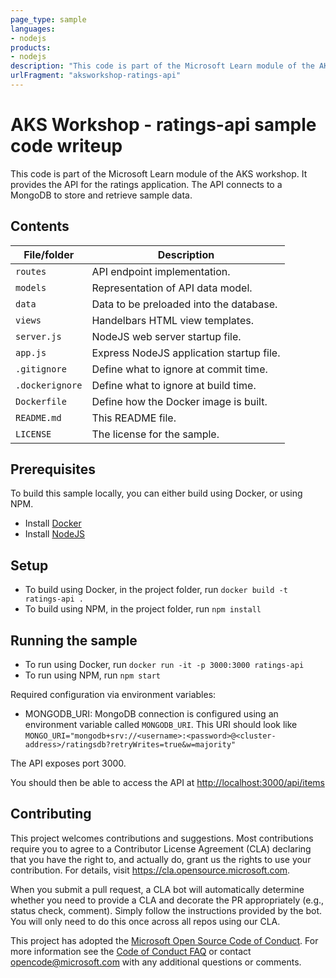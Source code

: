 ```yaml
---
page_type: sample
languages:
- nodejs
products:
- nodejs
description: "This code is part of the Microsoft Learn module of the AKS workshop. It provides the API for the ratings application. The API connects to a MongoDB to store and retrieve data."
urlFragment: "aksworkshop-ratings-api"
---
```


# AKS Workshop - ratings-api sample code writeup

<!-- 
Guidelines on README format: https://review.docs.microsoft.com/help/onboard/admin/samples/concepts/readme-template?branch=master

Guidance on onboarding samples to docs.microsoft.com/samples: https://review.docs.microsoft.com/help/onboard/admin/samples/process/onboarding?branch=master

Taxonomies for products and languages: https://review.docs.microsoft.com/new-hope/information-architecture/metadata/taxonomies?branch=master
-->

This code is part of the Microsoft Learn module of the AKS workshop. It provides the API for the ratings application. The API connects to a MongoDB to store and retrieve sample data.

## Contents

| File/folder       | Description                                |
|-------------------|--------------------------------------------|
| `routes`          | API endpoint implementation.               |
| `models`          | Representation of API data model.          |
| `data`            | Data to be preloaded into the database.    |
| `views`           | Handelbars HTML view templates.            |
| `server.js`       | NodeJS web server startup file.            |
| `app.js`          | Express NodeJS application startup file.   |
| `.gitignore`      | Define what to ignore at commit time.      |
| `.dockerignore`   | Define what to ignore at build time.       |
| `Dockerfile`      | Define how the Docker image is built.      |
| `README.md`       | This README file.                          |
| `LICENSE`         | The license for the sample.                |

## Prerequisites

To build this sample locally, you can either build using Docker, or using NPM.

- Install [Docker](https://www.docker.com/get-started)
- Install [NodeJS](https://nodejs.org/en/download/)

## Setup

- To build using Docker, in the project folder, run `docker build -t ratings-api .`
- To build using NPM, in the project folder, run `npm install`

## Running the sample

- To run using Docker, run `docker run -it -p 3000:3000 ratings-api`
- To run using NPM, run `npm start`

Required configuration via environment variables:

- MONGODB_URI: MongoDB connection is configured using an environment variable called `MONGODB_URI`. This URI should look like `MONGO_URI="mongodb+srv://<username>:<password>@<cluster-address>/ratingsdb?retryWrites=true&w=majority"`

The API exposes port 3000.

You should then be able to access the API at <http://localhost:3000/api/items>

## Contributing

This project welcomes contributions and suggestions.  Most contributions require you to agree to a
Contributor License Agreement (CLA) declaring that you have the right to, and actually do, grant us
the rights to use your contribution. For details, visit https://cla.opensource.microsoft.com.

When you submit a pull request, a CLA bot will automatically determine whether you need to provide
a CLA and decorate the PR appropriately (e.g., status check, comment). Simply follow the instructions
provided by the bot. You will only need to do this once across all repos using our CLA.

This project has adopted the [Microsoft Open Source Code of Conduct](https://opensource.microsoft.com/codeofconduct/).
For more information see the [Code of Conduct FAQ](https://opensource.microsoft.com/codeofconduct/faq/) or
contact [opencode@microsoft.com](mailto:opencode@microsoft.com) with any additional questions or comments.
